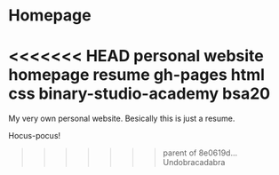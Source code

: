 # Homepage
<<<<<<< HEAD
personal website homepage resume gh-pages html css binary-studio-academy bsa20
=======
My very own personal website. Besically this is just a resume.

Hocus-pocus!
>>>>>>> parent of 8e0619d... Undobracadabra
